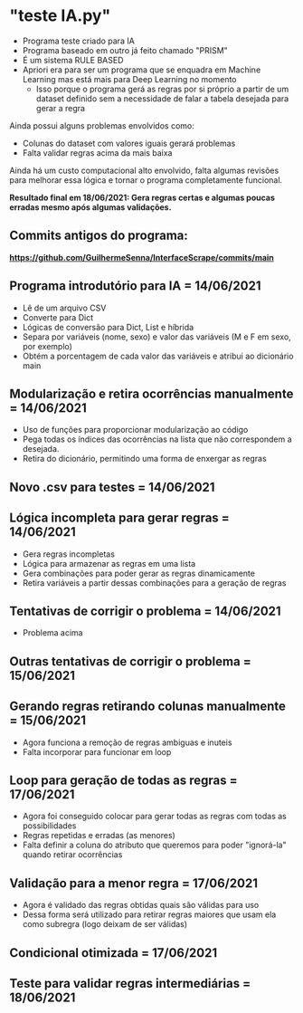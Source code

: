 # "teste IA.py"

- Programa teste criado para IA
- Programa baseado em outro já feito chamado "PRISM"
- É um sistema RULE BASED
- Apriori era para ser um programa que se enquadra em Machine Learning mas está mais para Deep Learning no momento
  - Isso porque o programa gerá as regras por si próprio a partir de um dataset definido sem a necessidade de falar a tabela desejada para gerar a regra

Ainda possui alguns problemas envolvidos como:
- Colunas do dataset com valores iguais gerará problemas
- Falta validar regras acima da mais baixa

Ainda há um custo computacional alto envolvido, falta algumas revisões para melhorar essa lógica e tornar o programa completamente funcional.

**Resultado final em 18/06/2021: Gera regras certas e algumas poucas erradas mesmo após algumas validações.**

## Commits antigos do programa:
**https://github.com/GuilhermeSenna/InterfaceScrape/commits/main**

## Programa introdutório para IA = 14/06/2021
- Lê de um arquivo CSV
- Converte para Dict
- Lógicas de conversão para Dict, List e híbrida
- Separa por variáveis (nome, sexo) e valor das variáveis (M e F em sexo, por exemplo)
- Obtém a porcentagem de cada valor das variáveis e atribui ao dicionário
 main
 
 
 ## Modularização e retira ocorrências manualmente = 14/06/2021
- Uso de funções para proporcionar modularização ao código
- Pega todas os índices das ocorrências na lista que não correspondem a desejada.
- Retira do dicionário, permitindo uma forma de enxergar as regras
 
 ## Novo .csv para testes = 14/06/2021
 
## Lógica incompleta para gerar regras = 14/06/2021
- Gera regras incompletas
- Lógica para armazenar as regras em uma lista
- Gera combinações para poder gerar as regras dinamicamente
- Retira variáveis a partir dessas combinações para a geração de regras
 
 ## Tentativas de corrigir o problema = 14/06/2021
 - Problema acima

## Outras tentativas de corrigir o problema = 15/06/2021

## Gerando regras retirando colunas manualmente = 15/06/2021
- Agora funciona a remoção de regras ambiguas e inuteis
- Falta incorporar para funcionar em loop

## Loop para geração de todas as regras = 17/06/2021
- Agora foi conseguido colocar para gerar todas as regras com todas as possibilidades
- Regras repetidas e erradas (as menores)
- Falta definir a coluna do atributo que queremos para poder "ignorá-la" quando retirar ocorrências

## Validação para a menor regra = 17/06/2021
- Agora é validado das regras obtidas quais são válidas para uso
- Dessa forma será utilizado para retirar regras maiores que usam ela como subregra (logo deixam de ser válidas)

## Condicional otimizada = 17/06/2021

## Teste para validar regras intermediárias = 18/06/2021
 
